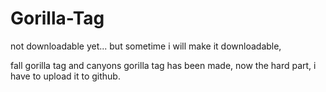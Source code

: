 # Gorilla-Tag
not downloadable yet... but sometime i will make it downloadable,

fall gorilla tag and canyons gorilla tag has been made, now the hard part, i have to upload it to github.


